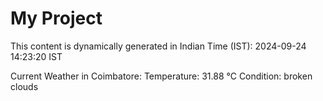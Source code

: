 # My Project

This content is dynamically generated in Indian Time (IST): 2024-09-24 14:23:20 IST


Current Weather in Coimbatore:
Temperature: 31.88 °C
Condition: broken clouds
